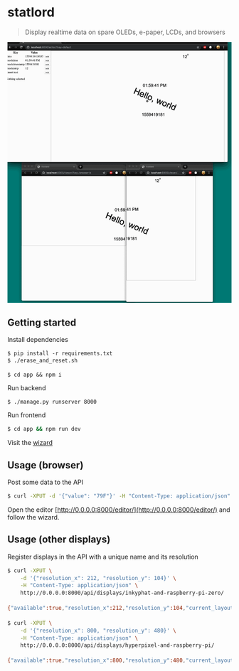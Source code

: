 # statlord

> Display realtime data on spare OLEDs, e-paper, LCDs, and browsers

![demo](demo.gif)

## Getting started

Install dependencies
```
$ pip install -r requirements.txt
$ ./erase_and_reset.sh

$ cd app && npm i
```

Run backend
```
$ ./manage.py runserver 8000
```

Run frontend
```bash
$ cd app && npm run dev
``` 

Visit the [wizard](http://0.0.0.0:8000/editor/)

## Usage (browser)

Post some data to the API

```bash
$ curl -XPUT -d '{"value": "79F"}' -H "Content-Type: application/json" http://0.0.0.0:8000/api/gauges/temperature/
```

Open the editor [http://0.0.0.0:8000/editor/](http://0.0.0.0:8000/editor/) and follow the wizard.

## Usage (other displays)

Register displays in the API with a unique name and its resolution

```bash
$ curl -XPUT \
    -d '{"resolution_x": 212, "resolution_y": 104}' \
    -H "Content-Type: application/json" \
    http://0.0.0.0:8000/api/displays/inkyphat-and-raspberry-pi-zero/
    
{"available":true,"resolution_x":212,"resolution_y":104,"current_layout":null}
    
$ curl -XPUT \
    -d '{"resolution_x": 800, "resolution_y": 480}' \
    -H "Content-Type: application/json" \
    http://0.0.0.0:8000/api/displays/hyperpixel-and-raspberry-pi/
    
{"available":true,"resolution_x":800,"resolution_y":480,"current_layout":null}
```

